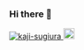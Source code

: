 ### Hi there 👋

<!--
**kaji-sugiura/kaji-sugiura** is a ✨ _special_ ✨ repository because its `README.md` (this file) appears on your GitHub profile.

Here are some ideas to get you started:

- 🔭 I’m currently working on ...
- 🌱 I’m currently learning ...
- 👯 I’m looking to collaborate on ...
- 🤔 I’m looking for help with ...
- 💬 Ask me about ...
- 📫 How to reach me: ...
- 😄 Pronouns: ...
- ⚡ Fun fact: ...
-->

<p align="left">
  <a href="https://github.com/kaji-sugiura/kaji-sugiura/">
    <img src="https://komarev.com/ghpvc/?username=kaji-sugiura" alt="kaji-sugiura" />
  </a>
  <a href="https://github.com/kaji-sugiura">
    <img height="20" src="https://img.shields.io/github/followers/kaji-sugiura?label=follow&logo=github&style=flat" />
  </a>
</p>
